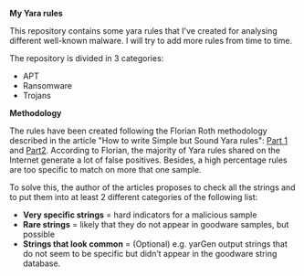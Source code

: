 **My Yara rules**

This repository contains some yara rules that I've created for analysing different well-known malware. I will try to add more rules from time to time.

The repository is divided in 3 categories:

* APT
* Ransomware
* Trojans

**Methodology**

The rules have been created following the Florian Roth methodology described in the 
article "How to write Simple but Sound Yara rules": [Part 1](https://www.nextron-systems.com/2015/02/16/write-simple-sound-yara-rules/) and [Part2](https://www.nextron-systems.com/2015/10/17/how-to-write-simple-but-sound-yara-rules-part-2/).
According to Florian, the majority of Yara rules shared on the Internet generate a 
lot of false positives. Besides, a high percentage rules are too specific to match on more that one sample.

To solve this, the author of the articles proposes to check all the strings and to put them into at least 2 
different categories of the following list:
* **Very specific strings** = hard indicators for a malicious sample
* **Rare strings** = likely that they do not appear in goodware samples, but possible
* **Strings that look common** = (Optional) e.g. yarGen output strings that do not seem to be specific but didn’t appear in the goodware string database.

